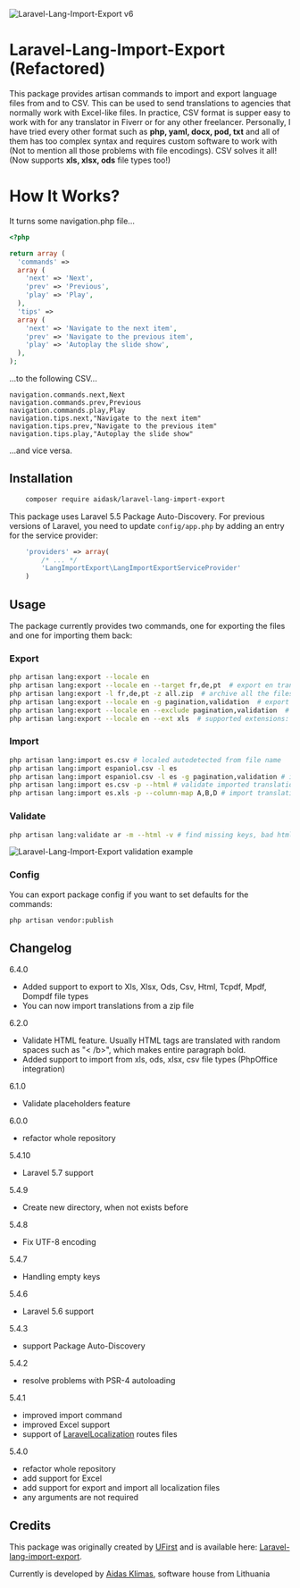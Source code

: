 ![Laravel-Lang-Import-Export v6](https://raw.githubusercontent.com/AidasK/laravel-lang-import-export/master/logo.png)

Laravel-Lang-Import-Export **(Refactored)**
==========================

This package provides artisan commands to import and export language files from and to CSV. This can be used to send translations to agencies that normally work with Excel-like files. In practice, CSV format is supper easy to work with for any translator in Fiverr or for any other freelancer. Personally, I have tried every other format such as **php, yaml, docx, pod, txt** and all of them has too complex syntax and requires custom software to work with (Not to mention all those problems with file encodings). CSV solves it all! (Now supports **xls, xlsx, ods** file types too!)

# How It Works? 

It turns some navigation.php file...

```php
<?php

return array (
  'commands' =>
  array (
    'next' => 'Next',
    'prev' => 'Previous',
    'play' => 'Play',
  ),
  'tips' =>
  array (
    'next' => 'Navigate to the next item',
    'prev' => 'Navigate to the previous item',
    'play' => 'Autoplay the slide show',
  ),
);
```
...to the following CSV...

```CSV
navigation.commands.next,Next
navigation.commands.prev,Previous
navigation.commands.play,Play
navigation.tips.next,"Navigate to the next item"
navigation.tips.prev,"Navigate to the previous item"
navigation.tips.play,"Autoplay the slide show"

```
...and vice versa.

Installation
------------

```sh
    composer require aidask/laravel-lang-import-export
```

This package uses Laravel 5.5 Package Auto-Discovery.
For previous versions of Laravel, you need to update `config/app.php` by adding an entry for the service provider:

```php
    'providers' => array(
        /* ... */
        'LangImportExport\LangImportExportServiceProvider'
    )
```

Usage
-----

The package currently provides two commands, one for exporting the files and one for importing them back:

### Export

```bash
php artisan lang:export --locale en
php artisan lang:export --locale en --target fr,de,pt  # export en translations only missing in fr,de,pt locales. Each in separate files
php artisan lang:export -l fr,de,pt -z all.zip  # archive all the files
php artisan lang:export --locale en -g pagination,validation  # export only cretain groups 
php artisan lang:export --locale en --exclude pagination,validation  # export all files except pagination and validation
php artisan lang:export --locale en --ext xls  # supported extensions: Xls, Xlsx, Ods, Csv, Html, Tcpdf, Mpdf, Dompdf
```

### Import
```bash
php artisan lang:import es.csv # localed autodetected from file name
php artisan lang:import espaniol.csv -l es
php artisan lang:import espaniol.csv -l es -g pagination,validation # import only cretain groups
php artisan lang:import es.csv -p --html # validate imported translations for missing placeholders and bad html (see below)
php artisan lang:import es.xls -p --column-map A,B,D # import translations from different column. E.g. C column was left with base language
```

### Validate
```bash
php artisan lang:validate ar -m --html -v # find missing keys, bad html and placeholders
```
![Laravel-Lang-Import-Export validation example](https://raw.githubusercontent.com/AidasK/laravel-lang-import-export/master/validation.png)


### Config

You can export package config if you want to set defaults for the commands:
```bash
php artisan vendor:publish
```


Changelog
------------
6.4.0
* Added support to export to Xls, Xlsx, Ods, Csv, Html, Tcpdf, Mpdf, Dompdf file types
* You can now import translations from a zip file

6.2.0
* Validate HTML feature. Usually HTML tags are translated with random spaces such as "< /b>", which makes entire paragraph bold.
* Added support to import from xls, ods, xlsx, csv file types (PhpOffice integration)

6.1.0
* Validate placeholders feature

6.0.0
* refactor whole repository

5.4.10
* Laravel 5.7 support

5.4.9
* Create new directory, when not exists before

5.4.8
* Fix UTF-8 encoding

5.4.7
*  Handling empty keys

5.4.6
* Laravel 5.6 support

5.4.3
- support Package Auto-Discovery

5.4.2
- resolve problems with PSR-4 autoloading

5.4.1
- improved import command
- improved Excel support
- support of [LaravelLocalization](https://github.com/mcamara/laravel-localization) routes files

5.4.0
- refactor whole repository
- add support for Excel
- add support for export and import all localization files
- any arguments are not required


Credits
------------

This package was originally created by [UFirst](http://github.com/ufirstgroup) and is available here: [Laravel-lang-import-export](https://github.com/ufirstgroup/laravel-lang-import-export).

Currently is developed by [Aidas Klimas](https://klimas.lt/), software house from Lithuania
